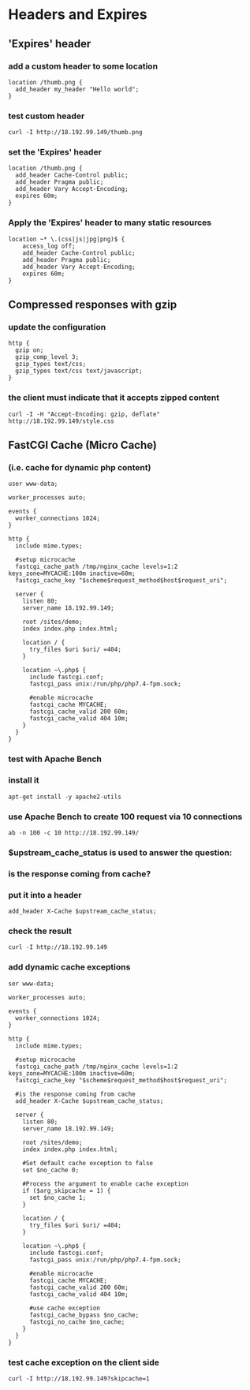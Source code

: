 # Headers and Expires

## 'Expires' header
### add a custom header to some location
```
location /thumb.png {
  add_header my_header "Hello world";
}
```

### test custom header
```
curl -I http://18.192.99.149/thumb.png
```


### set the 'Expires' header
```
location /thumb.png {
  add_header Cache-Control public;
  add_header Pragma public;
  add_header Vary Accept-Encoding;
  expires 60m;
}
```


### Apply the 'Expires' header to many static resources
```
location ~* \.(css|js|jpg|png)$ {
    access_log off;
    add_header Cache-Control public;
    add_header Pragma public;
    add_header Vary Accept-Encoding;
    expires 60m;
}
```






## Compressed responses with gzip
### update the configuration
```
http {
  gzip on;
  gzip_comp_level 3;
  gzip_types text/css;
  gzip_types text/css text/javascript;
}
```

### the client must indicate that it accepts zipped content
```
curl -I -H "Accept-Encoding: gzip, deflate" http://18.192.99.149/style.css
```







## FastCGI Cache (Micro Cache)
### (i.e. cache for dynamic php content)
```
user www-data;

worker_processes auto;

events {
  worker_connections 1024;
}

http {
  include mime.types;

  #setup microcache
  fastcgi_cache_path /tmp/nginx_cache levels=1:2 keys_zone=MYCACHE:100m inactive=60m;
  fastcgi_cache_key "$scheme$request_method$host$request_uri";

  server {
    listen 80;
    server_name 18.192.99.149;

    root /sites/demo;
    index index.php index.html;

    location / {
      try_files $uri $uri/ =404;
    }

    location ~\.php$ {
      include fastcgi.conf;
      fastcgi_pass unix:/run/php/php7.4-fpm.sock;

      #enable microcache
      fastcgi_cache MYCACHE;
      fastcgi_cache_valid 200 60m;
      fastcgi_cache_valid 404 10m;
    }
  }
}
```

### test with Apache Bench
### install it
```
apt-get install -y apache2-utils 
```

### use Apache Bench to create 100 request via 10 connections
```
ab -n 100 -c 10 http://18.192.99.149/
```

### $upstream_cache_status is used to answer the question:
### is the response coming from cache?
### put it into a header
```
add_header X-Cache $upstream_cache_status;
```

### check the result
```
curl -I http://18.192.99.149
```










### add dynamic cache exceptions
```
ser www-data;

worker_processes auto;

events {
  worker_connections 1024;
}

http {
  include mime.types;

  #setup microcache
  fastcgi_cache_path /tmp/nginx_cache levels=1:2 keys_zone=MYCACHE:100m inactive=60m;
  fastcgi_cache_key "$scheme$request_method$host$request_uri";

  #is the response coming from cache
  add_header X-Cache $upstream_cache_status;

  server {
    listen 80;
    server_name 18.192.99.149;

    root /sites/demo;
    index index.php index.html;

    #Set default cache exception to false
    set $no_cache 0;

    #Process the argument to enable cache exception
    if ($arg_skipcache = 1) {
      set $no_cache 1;
    }

    location / {
      try_files $uri $uri/ =404;
    }

    location ~\.php$ {
      include fastcgi.conf;
      fastcgi_pass unix:/run/php/php7.4-fpm.sock;

      #enable microcache
      fastcgi_cache MYCACHE;
      fastcgi_cache_valid 200 60m;
      fastcgi_cache_valid 404 10m;

      #use cache exception
      fastcgi_cache_bypass $no_cache;
      fastcgi_no_cache $no_cache;
    }
  }
}
```

### test cache exception on the client side
```
curl -I http://18.192.99.149?skipcache=1
```
